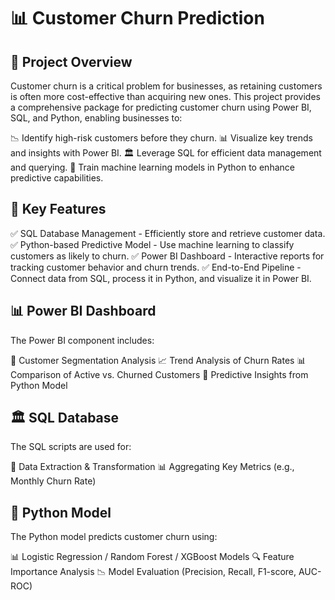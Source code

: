 # 📊 Customer Churn Prediction
## 🚀 Project Overview
Customer churn is a critical problem for businesses, as retaining customers is often more cost-effective than acquiring new ones. This project provides a comprehensive package for predicting customer churn using Power BI, SQL, and Python, enabling businesses to:

📉 Identify high-risk customers before they churn.
📊 Visualize key trends and insights with Power BI.
🏛 Leverage SQL for efficient data management and querying.
🤖 Train machine learning models in Python to enhance predictive capabilities.

## 📌 Key Features
✅ SQL Database Management - Efficiently store and retrieve customer data.
✅ Python-based Predictive Model - Use machine learning to classify customers as likely to churn.
✅ Power BI Dashboard - Interactive reports for tracking customer behavior and churn trends.
✅ End-to-End Pipeline - Connect data from SQL, process it in Python, and visualize it in Power BI.

## 📊 Power BI Dashboard
The Power BI component includes:

📌 Customer Segmentation Analysis
📈 Trend Analysis of Churn Rates
📊 Comparison of Active vs. Churned Customers
🚀 Predictive Insights from Python Model

## 🏛 SQL Database
The SQL scripts are used for:

🔄 Data Extraction & Transformation
📊 Aggregating Key Metrics (e.g., Monthly Churn Rate)

## 🤖 Python Model
The Python model predicts customer churn using:

📊 Logistic Regression / Random Forest / XGBoost Models
🔍 Feature Importance Analysis
📉 Model Evaluation (Precision, Recall, F1-score, AUC-ROC)
